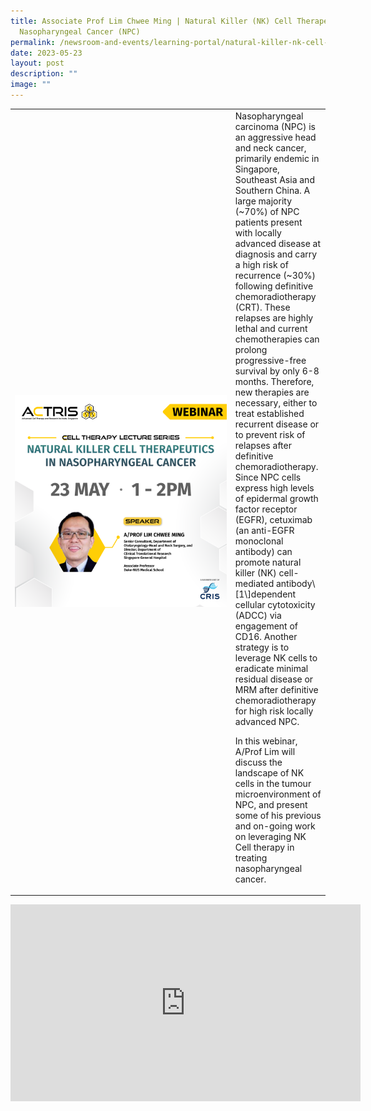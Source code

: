 ```yaml
---
title: Associate Prof Lim Chwee Ming | Natural Killer (NK) Cell Therapeutics in
  Nasopharyngeal Cancer (NPC)
permalink: /newsroom-and-events/learning-portal/natural-killer-nk-cell-therapeutics-in-nasopharyngeal-cancer/
date: 2023-05-23
layout: post
description: ""
image: ""
---
```

<table>
	<tbody>
		<tr>
			<td style="width:70%">
				<img src="/images/Learning%20Portal/2023/webinar_square-website-1.png">
			</td>
			<td style="width:30%">
				Nasopharyngeal carcinoma (NPC) is an aggressive head and neck cancer, primarily endemic in Singapore, Southeast Asia and Southern China. A large majority (~70%) of NPC patients present with locally advanced disease at diagnosis and carry a high risk of recurrence (~30%) following definitive chemoradiotherapy (CRT). These relapses are highly lethal and current chemotherapies can prolong progressive-free survival by only 6-8 months. Therefore, new therapies are necessary, either to treat established recurrent disease or to prevent risk of relapses after definitive chemoradiotherapy. Since NPC cells express high levels of epidermal growth factor receptor (EGFR), cetuximab (an anti-EGFR monoclonal antibody) can promote natural killer (NK) cell-mediated antibody\[1\]dependent cellular cytotoxicity (ADCC) via engagement of CD16. Another strategy is to leverage NK cells to eradicate minimal residual disease or MRM after definitive chemoradiotherapy for high risk locally advanced NPC.

In this webinar, A/Prof Lim will discuss the landscape of NK cells in the tumour microenvironment of NPC, and present some of his previous and on-going work on leveraging NK Cell therapy in treating nasopharyngeal cancer.
			</td>
		</tr>
	</tbody>
</table>
	
<iframe allowfullscreen="" allow="accelerometer; autoplay; clipboard-write; encrypted-media; gyroscope; picture-in-picture; web-share" frameborder="0" title="YouTube video player" src="https://www.youtube.com/embed/-GDmRefycJw?si=DcX3fZE8iE5kVTgI" height="315" width="560"></iframe>